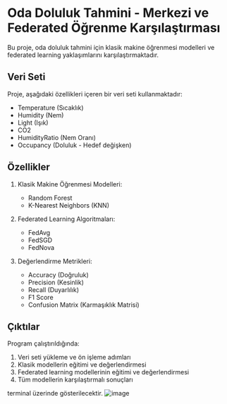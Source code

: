 # Oda Doluluk Tahmini - Merkezi ve Federated Öğrenme Karşılaştırması

Bu proje, oda doluluk tahmini için klasik makine öğrenmesi modelleri ve federated learning yaklaşımlarını karşılaştırmaktadır.

## Veri Seti

Proje, aşağıdaki özellikleri içeren bir veri seti kullanmaktadır:
- Temperature (Sıcaklık)
- Humidity (Nem)
- Light (Işık)
- CO2
- HumidityRatio (Nem Oranı)
- Occupancy (Doluluk - Hedef değişken)

## Özellikler

1. Klasik Makine Öğrenmesi Modelleri:
   - Random Forest
   - K-Nearest Neighbors (KNN)

2. Federated Learning Algoritmaları:
   - FedAvg
   - FedSGD
   - FedNova

3. Değerlendirme Metrikleri:
   - Accuracy (Doğruluk)
   - Precision (Kesinlik)
   - Recall (Duyarlılık)
   - F1 Score
   - Confusion Matrix (Karmaşıklık Matrisi)

## Çıktılar

Program çalıştırıldığında:
1. Veri seti yükleme ve ön işleme adımları
2. Klasik modellerin eğitimi ve değerlendirmesi
3. Federated learning modellerinin eğitimi ve değerlendirmesi
4. Tüm modellerin karşılaştırmalı sonuçları

terminal üzerinde gösterilecektir. 
![image](https://github.com/user-attachments/assets/5245b662-807b-4e2c-a034-6e616ea14df1)
